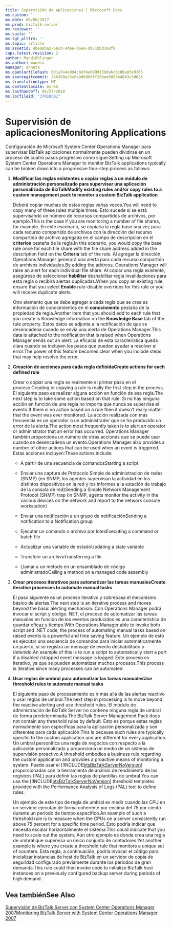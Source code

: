 ```yaml
---
title: Supervisión de aplicaciones | Microsoft Docs
ms.custom: ''
ms.date: 06/08/2017
ms.prod: biztalk-server
ms.reviewer: ''
ms.suite: ''
ms.tgt_pltfrm: ''
ms.topic: article
ms.assetid: 4be98ba2-6acd-4dee-b6ea-db71bbd368f0
caps.latest.revision: 2
author: MandiOhlinger
ms.author: mandia
manager: anneta
ms.openlocfilehash: 0d1a7e4e0d4cb0f4e6899159da6c6c06a83e9165
ms.sourcegitcommit: 266308ec5c6a9d8d80ff298ee6051b4843c5d626
ms.translationtype: MT
ms.contentlocale: es-ES
ms.lasthandoff: 06/27/2018
ms.locfileid: "37010301"
---
```

# <a name="monitoring-applications"></a><span data-ttu-id="d4e1f-102">Supervisión de aplicaciones</span><span class="sxs-lookup"><span data-stu-id="d4e1f-102">Monitoring Applications</span></span>
<span data-ttu-id="d4e1f-103">Configuración de Microsoft System Center Operations Manager para supervisar BizTalk aplicaciones normalmente pueden dividirse en un proceso de cuatro pasos progresivo como sigue:</span><span class="sxs-lookup"><span data-stu-id="d4e1f-103">Setting up Microsoft System Center Operations Manager to monitor BizTalk applications typically can be broken down into a progressive four-step process as follows:</span></span>  
  
1. <span data-ttu-id="d4e1f-104">**Modificar las reglas existentes o copiar reglas a un módulo de administración personalizado para supervisar una aplicación personalizada de BizTalk**</span><span class="sxs-lookup"><span data-stu-id="d4e1f-104">**Modify existing rules and/or copy rules to a custom management pack to monitor a custom BizTalk application**</span></span>  
  
    <span data-ttu-id="d4e1f-105">Deberá copiar muchas de estas reglas varias veces.</span><span class="sxs-lookup"><span data-stu-id="d4e1f-105">You will need to copy many of these rules multiple times.</span></span> <span data-ttu-id="d4e1f-106">Esto sucede si se está supervisando un número de recursos compartidos de archivos, por ejemplo.</span><span class="sxs-lookup"><span data-stu-id="d4e1f-106">This is the case if you are monitoring a number of file shares, for example.</span></span> <span data-ttu-id="d4e1f-107">En este escenario, se copiaría la regla base una vez para cada recurso compartido de archivos con la dirección del recurso compartido de archivo agregada en el campo de descripción en el **criterios** pestaña de la regla.</span><span class="sxs-lookup"><span data-stu-id="d4e1f-107">In this scenario, you would copy the base rule once for each file share with the file share address added in the description field on the **Criteria** tab of the rule.</span></span> <span data-ttu-id="d4e1f-108">Al agregar la dirección, Operations Manager generará una alerta para cada recurso compartido de archivos individuales.</span><span class="sxs-lookup"><span data-stu-id="d4e1f-108">By adding the address, Operations Manager will raise an alert for each individual file share.</span></span> <span data-ttu-id="d4e1f-109">Al copiar una regla existente, asegúrese de seleccionar **habilitar** deshabilitar regla invalidaciones para esta regla o recibirá alertas duplicadas.</span><span class="sxs-lookup"><span data-stu-id="d4e1f-109">When you copy an existing rule, ensure that you select **Enable** rule-disable overrides for this rule or you will receive duplicate alerts.</span></span>  
  
    <span data-ttu-id="d4e1f-110">Otro elemento que se debe agregar a cada regla que se crea es información de conocimientos en el **conocimiento** pestaña de la propiedad de regla.</span><span class="sxs-lookup"><span data-stu-id="d4e1f-110">Another item that you should add to each rule that you create is Knowledge information on the **Knowledge Base** tab of the rule property.</span></span> <span data-ttu-id="d4e1f-111">Estos datos se adjunta a la notificación de que se desencadena cuando se envía una alerta de Operations Manager.</span><span class="sxs-lookup"><span data-stu-id="d4e1f-111">This data is attached to the notification that is raised when Operations Manager sends out an alert.</span></span> <span data-ttu-id="d4e1f-112">La eficacia de esta característica queda clara cuando se incluyen los pasos que pueden ayudar a resolver el error.</span><span class="sxs-lookup"><span data-stu-id="d4e1f-112">The power of this feature becomes clear when you include steps that may help resolve the error.</span></span>  
  
2. <span data-ttu-id="d4e1f-113">**Creación de acciones para cada regla definida**</span><span class="sxs-lookup"><span data-stu-id="d4e1f-113">**Create actions for each defined rule**</span></span>  
  
    <span data-ttu-id="d4e1f-114">Crear o copiar una regla es realmente el primer paso en el proceso.</span><span class="sxs-lookup"><span data-stu-id="d4e1f-114">Creating or copying a rule is really the first step in the process.</span></span> <span data-ttu-id="d4e1f-115">El siguiente paso es realizar alguna acción en función de esa regla.</span><span class="sxs-lookup"><span data-stu-id="d4e1f-115">The next step is to take some action based on that rule.</span></span> <span data-ttu-id="d4e1f-116">Si no hay ninguna acción en función de una regla no importa que nunca se supervisa el evento.</span><span class="sxs-lookup"><span data-stu-id="d4e1f-116">If there is no action based on a rule then it doesn’t really matter that the event was ever monitored.</span></span> <span data-ttu-id="d4e1f-117">La acción realizada con más frecuencia es un operador o un administrador que se ha producido un error de la alerta.</span><span class="sxs-lookup"><span data-stu-id="d4e1f-117">The action most frequently taken is to alert an operator or administrator that an error has occurred.</span></span> <span data-ttu-id="d4e1f-118">Operations Manager también proporciona un número de otras acciones que se puede usar cuando se desencadena un evento.</span><span class="sxs-lookup"><span data-stu-id="d4e1f-118">Operations Manager also provides a number of other actions that can be used when an event is triggered.</span></span> <span data-ttu-id="d4e1f-119">Estas acciones incluyen:</span><span class="sxs-lookup"><span data-stu-id="d4e1f-119">These actions include:</span></span>  
  
   -   <span data-ttu-id="d4e1f-120">A partir de una secuencia de comandos</span><span class="sxs-lookup"><span data-stu-id="d4e1f-120">Starting a script</span></span>  
  
   -   <span data-ttu-id="d4e1f-121">Enviar una captura de Protocolo Simple de administración de redes (SNMP) (en SNMP, los agentes supervisan la actividad en los distintos dispositivos en la red y los informes a la estación de trabajo de la consola de red)</span><span class="sxs-lookup"><span data-stu-id="d4e1f-121">Sending a Simple Network Management Protocol (SNMP) trap (in SNMP, agents monitor the activity in the various devices on the network and report to the network console workstation)</span></span>  
  
   -   <span data-ttu-id="d4e1f-122">Enviar una notificación a un grupo de notificación</span><span class="sxs-lookup"><span data-stu-id="d4e1f-122">Sending a notification to a Notification group</span></span>  
  
   -   <span data-ttu-id="d4e1f-123">Ejecutar un comando o archivo por lotes</span><span class="sxs-lookup"><span data-stu-id="d4e1f-123">Executing a command or batch file</span></span>  
  
   -   <span data-ttu-id="d4e1f-124">Actualizar una variable de estado</span><span class="sxs-lookup"><span data-stu-id="d4e1f-124">Updating a state variable</span></span>  
  
   -   <span data-ttu-id="d4e1f-125">Transferir un archivo</span><span class="sxs-lookup"><span data-stu-id="d4e1f-125">Transferring a file</span></span>  
  
   -   <span data-ttu-id="d4e1f-126">Llamar a un método en un ensamblado de código administrado</span><span class="sxs-lookup"><span data-stu-id="d4e1f-126">Calling a method on a managed code assembly</span></span>  
  
3. <span data-ttu-id="d4e1f-127">**Crear procesos iterativos para automatizar las tareas manuales**</span><span class="sxs-lookup"><span data-stu-id="d4e1f-127">**Create iterative processes to automate manual tasks**</span></span>  
  
    <span data-ttu-id="d4e1f-128">El paso siguiente es un proceso iterativo y sobrepasa el mecanismo básico de alertas.</span><span class="sxs-lookup"><span data-stu-id="d4e1f-128">The next step is an iterative process and moves beyond the basic alerting mechanism.</span></span> <span data-ttu-id="d4e1f-129">Con Operations Manager podrá invocar el script y código. NET, el proceso de automatizar las tareas manuales en función de los eventos producidos es una característica de guardar eficaz y tiempo.</span><span class="sxs-lookup"><span data-stu-id="d4e1f-129">With Operations Manager able to invoke both script and .NET code, the process of automating manual tasks based on raised events is a powerful and time saving feature.</span></span> <span data-ttu-id="d4e1f-130">Un ejemplo de esto es ejecutar una secuencia de comandos para iniciar automáticamente un puerto, si se registra un mensaje de evento deshabilitado o detenido.</span><span class="sxs-lookup"><span data-stu-id="d4e1f-130">An example of this is to run a script to automatically start a port if a disabled /stopped event message is logged.</span></span> <span data-ttu-id="d4e1f-131">Este proceso es iterativo, ya que se pueden automatizar muchos procesos.</span><span class="sxs-lookup"><span data-stu-id="d4e1f-131">This process is iterative since many processes can be automated.</span></span>  
  
4. <span data-ttu-id="d4e1f-132">**Usar reglas de umbral para automatizar las tareas manuales**</span><span class="sxs-lookup"><span data-stu-id="d4e1f-132">**Use threshold rules to automate manual tasks**</span></span>  
  
    <span data-ttu-id="d4e1f-133">El siguiente paso de procesamiento es ir más allá de las alertas reactivo y usar reglas de umbral.</span><span class="sxs-lookup"><span data-stu-id="d4e1f-133">The next step in processing is to move beyond the reactive alerting and use threshold rules.</span></span> <span data-ttu-id="d4e1f-134">El módulo de administración de BizTalk Server no contiene ninguna regla de umbral de forma predeterminada.</span><span class="sxs-lookup"><span data-stu-id="d4e1f-134">The BizTalk Server Management Pack does not contain any threshold rules by default.</span></span> <span data-ttu-id="d4e1f-135">Esto es porque estas reglas normalmente son específicas para la aplicación personalizada y son diferentes para cada aplicación.</span><span class="sxs-lookup"><span data-stu-id="d4e1f-135">This is because such rules are typically specific to the custom application and are different for every application.</span></span> <span data-ttu-id="d4e1f-136">Un umbral personifica una regla de negocios con respecto a la aplicación personalizada y proporciona un medio de un sistema de supervisión proactivo.</span><span class="sxs-lookup"><span data-stu-id="d4e1f-136">A threshold embodies a business rule regarding the custom application and provides a proactive means of monitoring a system.</span></span> <span data-ttu-id="d4e1f-137">Puede usar el [!INCLUDE[btsBizTalkServerNoVersion](../includes/btsbiztalkservernoversion-md.md)] proporcionadas con la herramienta de análisis de rendimiento de los registros (PAL) para definir las reglas de plantillas de umbral.</span><span class="sxs-lookup"><span data-stu-id="d4e1f-137">You can use the [!INCLUDE[btsBizTalkServerNoVersion](../includes/btsbiztalkservernoversion-md.md)] threshold templates provided with the Performance Analysis of Logs (PAL) tool to define rules.</span></span>  
  
    <span data-ttu-id="d4e1f-138">Un ejemplo de este tipo de regla de umbral es medir cuando las CPU en un servidor ejecutan de forma coherente por encima del 75 por ciento durante un período de tiempo específico.</span><span class="sxs-lookup"><span data-stu-id="d4e1f-138">An example of such a threshold rule is to measure when the CPUs on a server consistently run above 75 percent for a specific time period.</span></span> <span data-ttu-id="d4e1f-139">Esto podría indicar que necesita escalar horizontalmente el sistema.</span><span class="sxs-lookup"><span data-stu-id="d4e1f-139">This could indicate that you need to scale out the system.</span></span> <span data-ttu-id="d4e1f-140">Aún otro ejemplo es donde crea una regla de umbral que supervisa un único conjunto de contadores.</span><span class="sxs-lookup"><span data-stu-id="d4e1f-140">Yet another example is where you create a threshold rule that monitors a unique set of counters.</span></span> <span data-ttu-id="d4e1f-141">Esta regla, a continuación, podría invocar el código para inicializar instancias de host de BizTalk en un servidor de copia de seguridad configurado previamente durante los períodos de gran demanda.</span><span class="sxs-lookup"><span data-stu-id="d4e1f-141">This rule could then invoke code to initialize BizTalk host instances on a previously configured backup server during periods of high demand.</span></span>  
  
## <a name="see-also"></a><span data-ttu-id="d4e1f-142">Vea también</span><span class="sxs-lookup"><span data-stu-id="d4e1f-142">See Also</span></span>  
 [<span data-ttu-id="d4e1f-143">Supervisión de BizTalk Server con System Center Operations Manager 2007</span><span class="sxs-lookup"><span data-stu-id="d4e1f-143">Monitoring BizTalk Server with System Center Operations Manager 2007</span></span>](../technical-guides/monitoring-biztalk-server-with-system-center-operations-manager-2007.md)